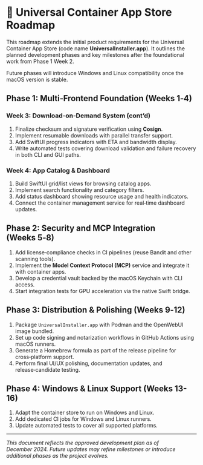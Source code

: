 # 📅 Universal Container App Store Roadmap

This roadmap extends the initial product requirements for the Universal Container App Store (code name **UniversalInstaller.app**). It outlines the planned development phases and key milestones after the foundational work from Phase 1 Week 2.

Future phases will introduce Windows and Linux compatibility once the macOS version is stable.
## Phase 1: Multi‑Frontend Foundation (Weeks 1‑4)

### Week 3: Download‑on‑Demand System (cont’d)
1. Finalize checksum and signature verification using **Cosign**.
2. Implement resumable downloads with parallel transfer support.
3. Add SwiftUI progress indicators with ETA and bandwidth display.
4. Write automated tests covering download validation and failure recovery in both CLI and GUI paths.

### Week 4: App Catalog & Dashboard
1. Build SwiftUI grid/list views for browsing catalog apps.
2. Implement search functionality and category filters.
3. Add status dashboard showing resource usage and health indicators.
4. Connect the container management service for real‑time dashboard updates.

## Phase 2: Security and MCP Integration (Weeks 5‑8)
1. Add license‑compliance checks in CI pipelines (reuse Bandit and other scanning tools).
2. Implement the **Model Context Protocol (MCP)** service and integrate it with container apps.
3. Develop a credential vault backed by the macOS Keychain with CLI access.
4. Start integration tests for GPU acceleration via the native Swift bridge.

## Phase 3: Distribution & Polishing (Weeks 9‑12)
1. Package `UniversalInstaller.app` with Podman and the OpenWebUI image bundled.
2. Set up code signing and notarization workflows in GitHub Actions using macOS runners.
3. Generate a Homebrew formula as part of the release pipeline for cross‑platform support.
4. Perform final UI/UX polishing, documentation updates, and release‑candidate testing.

## Phase 4: Windows & Linux Support (Weeks 13-16)
1. Adapt the container store to run on Windows and Linux.
2. Add dedicated CI jobs for Windows and Linux runners.
3. Update automated tests to cover all supported platforms.

---

_This document reflects the approved development plan as of December 2024. Future updates may refine milestones or introduce additional phases as the project evolves._
